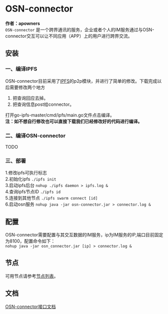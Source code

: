 ﻿# OSN-connector
**作者：apowners**  
`OSN-connector` 是一个跨界通讯的服务，企业或者个人的IM服务通过与OSN-connector交互可以让不同应用（APP）上的用户进行跨界交流。
## 安装
### 一、编译IPFS  
OSN-connector目前采用了[IPFS](https://github.com/ipfs/go-ipfs)的p2p模块，并进行了简单的修改。下载完成以后需要修改两个地方  
1. 把查询回应去掉。   
2. 把查询信息post给connector。   

打开go-ipfs-master/cmd/ipfs/main.go文件点击编译。  
**注：如不想自行修改也可以直接下载我们已经修改好的代码进行编译。**
### 二、编译OSN-connector
TODO
### 三、部署
1.修改ipfs可执行标志  
2.初始化ipfs ```./ipfs init```  
3.启动ipfs后台 ```nohup ./ipfs daemon > ipfs.log &```  
4.查询ipfs节点ID ```./ipfs id```  
5.连接到其他节点 ```./ipfs swarm connect [id]```  
6.启动osn服务 ```nohup java -jar osn-connector.jar > connector.log &```  
## 配置
OSN-connector需要配置与其交互数据的IM服务，ip为IM服务的IP,端口目前固定为8100，配置命令如下：  
```nohup java -jar osn_connector.jar [ip] > connector.log &```

## 节点  
可用节点请参考[节点列表](peerlist.md)。

## 文档
[OSN-connector接口文档](./interface.md)

